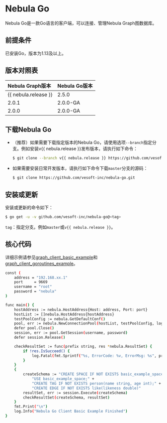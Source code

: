 # Nebula Go

Nebula Go是一款Go语言的客户端，可以连接、管理Nebula Graph图数据库。

## 前提条件

已安装Go，版本为1.13及以上。

## 版本对照表

|Nebula Graph版本|Nebula Go版本|
|:---|:---|
|{{ nebula.release }}|2.5.0|
|2.0.1|2.0.0-GA|
|2.0.0|2.0.0-GA|

## 下载Nebula Go

- （推荐）如果需要下载指定版本的Nebula Go，请使用选项`--branch`指定分支。例如安装v{{ nebula.release }}发布版本，请执行如下命令：

  ```bash
  $ git clone --branch v{{ nebula.release }} https://github.com/vesoft-inc/nebula-go.git
  ```

- 如果需要安装日常开发版本，请执行如下命令下载`master`分支的源码：

  ```bash
  $ git clone https://github.com/vesoft-inc/nebula-go.git
  ```

## 安装或更新

安装或更新的命令如下：

```bash
$ go get -u -v github.com/vesoft-inc/nebula-go@<tag>
```

`tag`：指定分支。例如`master`或`v{{ nebula.release }}`。

## 核心代码

详细示例请参见[graph_client_basic_example](https://github.com/vesoft-inc/nebula-go/blob/master/basic_example/graph_client_basic_example.go)和[graph_client_goroutines_example](https://github.com/vesoft-inc/nebula-go/blob/master/gorountines_example/graph_client_goroutines_example.go)。

```bash
const (
	address = "192.168.xx.1"
	port     = 9669
	username = "root"
	password = "nebula"
)

func main() {
	hostAddress := nebula.HostAddress{Host: address, Port: port}
	hostList := []nebula.HostAddress{hostAddress}
	testPoolConfig := nebula.GetDefaultConf()
	pool, err := nebula.NewConnectionPool(hostList, testPoolConfig, log)
	defer pool.Close()
	session, err := pool.GetSession(username, password)
	defer session.Release()

	checkResultSet := func(prefix string, res *nebula.ResultSet) {
		if !res.IsSucceed() {
			log.Fatal(fmt.Sprintf("%s, ErrorCode: %v, ErrorMsg: %s", prefix, res.GetErrorCode(), res.GetErrorMsg()))
		}
	}
	{
		createSchema := "CREATE SPACE IF NOT EXISTS basic_example_space(vid_type=FIXED_STRING(20)); " +
			"USE basic_example_space;" +
			"CREATE TAG IF NOT EXISTS person(name string, age int);" +
			"CREATE EDGE IF NOT EXISTS like(likeness double)"
		resultSet, err := session.Execute(createSchema)
		checkResultSet(createSchema, resultSet)
	}
	fmt.Print("\n")
	log.Info("Nebula Go Client Basic Example Finished")
}
```
